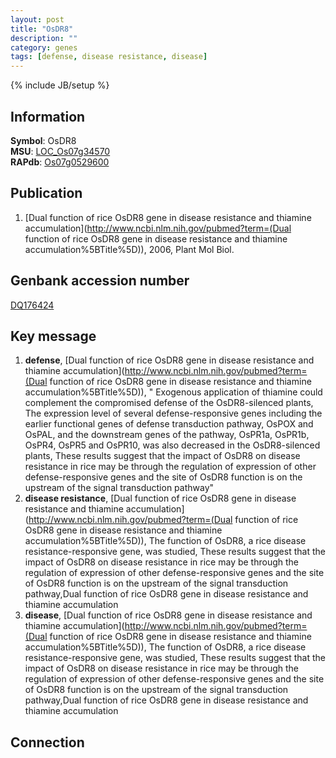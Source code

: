 ```yaml
---
layout: post
title: "OsDR8"
description: ""
category: genes
tags: [defense, disease resistance, disease]
---
```

{% include JB/setup %}

## Information
__Symbol__: OsDR8  
__MSU__: [LOC_Os07g34570](http://rice.plantbiology.msu.edu/cgi-bin/ORF_infopage.cgi?orf=LOC_Os07g34570)  
__RAPdb__: [Os07g0529600](http://rapdb.dna.affrc.go.jp/viewer/gbrowse_details/irgsp1?name=Os07g0529600)  

## Publication
1. [Dual function of rice OsDR8 gene in disease resistance and thiamine accumulation](http://www.ncbi.nlm.nih.gov/pubmed?term=(Dual function of rice OsDR8 gene in disease resistance and thiamine accumulation%5BTitle%5D)), 2006, Plant Mol Biol.

## Genbank accession number
[DQ176424](http://www.ncbi.nlm.nih.gov/nuccore/DQ176424)

## Key message
1. __defense__, [Dual function of rice OsDR8 gene in disease resistance and thiamine accumulation](http://www.ncbi.nlm.nih.gov/pubmed?term=(Dual function of rice OsDR8 gene in disease resistance and thiamine accumulation%5BTitle%5D)), " Exogenous application of thiamine could complement the compromised defense of the OsDR8-silenced plants, The expression level of several defense-responsive genes including the earlier functional genes of defense transduction pathway, OsPOX and OsPAL, and the downstream genes of the pathway, OsPR1a, OsPR1b, OsPR4, OsPR5 and OsPR10, was also decreased in the OsDR8-silenced plants, These results suggest that the impact of OsDR8 on disease resistance in rice may be through the regulation of expression of other defense-responsive genes and the site of OsDR8 function is on the upstream of the signal transduction pathway"
2. __disease resistance__, [Dual function of rice OsDR8 gene in disease resistance and thiamine accumulation](http://www.ncbi.nlm.nih.gov/pubmed?term=(Dual function of rice OsDR8 gene in disease resistance and thiamine accumulation%5BTitle%5D)), The function of OsDR8, a rice disease resistance-responsive gene, was studied, These results suggest that the impact of OsDR8 on disease resistance in rice may be through the regulation of expression of other defense-responsive genes and the site of OsDR8 function is on the upstream of the signal transduction pathway,Dual function of rice OsDR8 gene in disease resistance and thiamine accumulation
3. __disease__, [Dual function of rice OsDR8 gene in disease resistance and thiamine accumulation](http://www.ncbi.nlm.nih.gov/pubmed?term=(Dual function of rice OsDR8 gene in disease resistance and thiamine accumulation%5BTitle%5D)), The function of OsDR8, a rice disease resistance-responsive gene, was studied, These results suggest that the impact of OsDR8 on disease resistance in rice may be through the regulation of expression of other defense-responsive genes and the site of OsDR8 function is on the upstream of the signal transduction pathway,Dual function of rice OsDR8 gene in disease resistance and thiamine accumulation

## Connection


